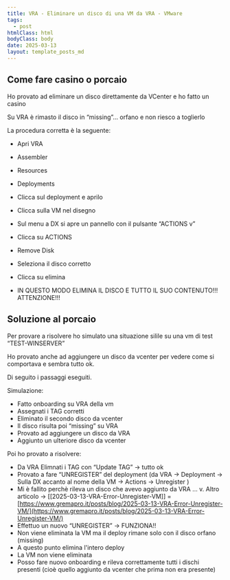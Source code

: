 ```yaml
---
title: VRA - Eliminare un disco di una VM da VRA - VMware
tags:
  - post
htmlClass: html
bodyClass: body
date: 2025-03-13
layout: template_posts_md
---
```


## Come fare casino o porcaio

Ho provato ad eliminare un disco direttamente da VCenter e ho fatto un casino

Su VRA è rimasto il disco in “missing”… orfano e non riesco a toglierlo

La procedura corretta è la seguente:

- Apri VRA
- Assembler   
- Resources    
- Deployments    
- Clicca sul deployment e aprilo    
- Clicca sulla VM nel disegno    
- Sul menu a DX si apre un pannello con il pulsante “ACTIONS v”    
- Clicca su ACTIONS    
- Remove Disk    
- Seleziona il disco corretto    
- Clicca su elimina
    
- IN QUESTO MODO ELIMINA IL DISCO E TUTTO IL SUO CONTENUTO!!! ATTENZIONE!!!
    


## Soluzione al porcaio

Per provare a risolvere ho simulato una situazione silile su una vm di test “TEST-WINSERVER”

Ho provato anche ad aggiungere un disco da vcenter per vedere come si comportava e sembra tutto ok.

Di seguito i passaggi eseguiti.

Simulazione:

- Fatto onboarding su VRA della vm
- Assegnati i TAG corretti    
- Eliminato il secondo disco da vcenter    
- Il disco risulta poi “missing” su VRA    
- Provato ad aggiungere un disco da VRA    
- Aggiunto un ulteriore disco da vcenter
    
Poi ho provato a risolvere:

- Da VRA Elimnati i TAG con “Update TAG” → tutto ok    
- Provato a fare “UNREGISTER” del deployment (da VRA → Deployment → Sulla DX accanto al nome della VM → Actions → Unregister )    
- Mi è fallito perchè rileva un disco che avevo aggiunto da VRA … v. Altro articolo → [[2025-03-13-VRA-Error-Unregister-VM]] = [https://www.gremapro.it/posts/blog/2025-03-13-VRA-Error-Unregister-VM/](https://www.gremapro.it/posts/blog/2025-03-13-VRA-Error-Unregister-VM/)
- Effettuo un nuovo “UNREGISTER” → FUNZIONA!!
- Non viene eliminata la VM ma il deploy rimane solo con il disco orfano (missing)
- A questo punto elimina l'intero deploy
- La VM non viene eliminata
- Posso fare nuovo onboarding e rileva correttamente tutti i dischi presenti (cioè quello aggiunto da vcenter che prima non era presente)
